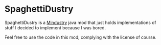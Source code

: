 # SpaghettiDustry
SpaghettiDustry is a [Mindustry](https://github.com/Anuken/Mindustry) java mod that just holds implementations of stuff I decided to implement because I was bored.

Feel free to use the code in this mod, complying with the license of course.
